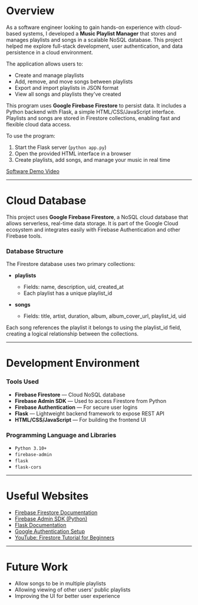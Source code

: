 # Overview

As a software engineer looking to gain hands-on experience with cloud-based systems, I developed a **Music Playlist Manager** that stores and manages playlists and songs in a scalable NoSQL database. This project helped me explore full-stack development, user authentication, and data persistence in a cloud environment.

The application allows users to:
- Create and manage playlists
- Add, remove, and move songs between playlists
- Export and import playlists in JSON format
- View all songs and playlists they've created

This program uses **Google Firebase Firestore** to persist data. It includes a Python backend with Flask, a simple HTML/CSS/JavaScript interface. Playlists and songs are stored in Firestore collections, enabling fast and flexible cloud data access.

To use the program:
1. Start the Flask server (`python app.py`)
2. Open the provided HTML interface in a browser
3. Create playlists, add songs, and manage your music in real time

[Software Demo Video](http://youtube.link.goes.here)

---

# Cloud Database

This project uses **Google Firebase Firestore**, a NoSQL cloud database that allows serverless, real-time data storage. It is part of the Google Cloud ecosystem and integrates easily with Firebase Authentication and other Firebase tools.

### Database Structure

The Firestore database uses two primary collections:

- **playlists**
  - Fields: name, description, uid, created_at
  - Each playlist has a unique playlist_id

- **songs**
  - Fields: title, artist, duration, album, album_cover_url, playlist_id, uid

Each song references the playlist it belongs to using the playlist_id field, creating a logical relationship between the collections.

---

# Development Environment

### Tools Used
- **Firebase Firestore** — Cloud NoSQL database
- **Firebase Admin SDK** — Used to access Firestore from Python
- **Firebase Authentication** — For secure user logins
- **Flask** — Lightweight backend framework to expose REST API
- **HTML/CSS/JavaScript** — For building the frontend UI

### Programming Language and Libraries
- `Python 3.10+`
- `firebase-admin`
- `flask`
- `flask-cors`

---

# Useful Websites

- [Firebase Firestore Documentation](https://firebase.google.com/docs/firestore)
- [Firebase Admin SDK (Python)](https://firebase.google.com/docs/admin/setup)
- [Flask Documentation](https://flask.palletsprojects.com/)
- [Google Authentication Setup](https://cloud.google.com/iam/docs/creating-managing-service-account-keys)
- [YouTube: Firestore Tutorial for Beginners](https://www.youtube.com/watch?v=2Vf1D-rUMwE)

---

# Future Work

- Allow songs to be in multiple playlists
- Allowing viewing of other users' public playlists
- Improving the UI for better user experience
